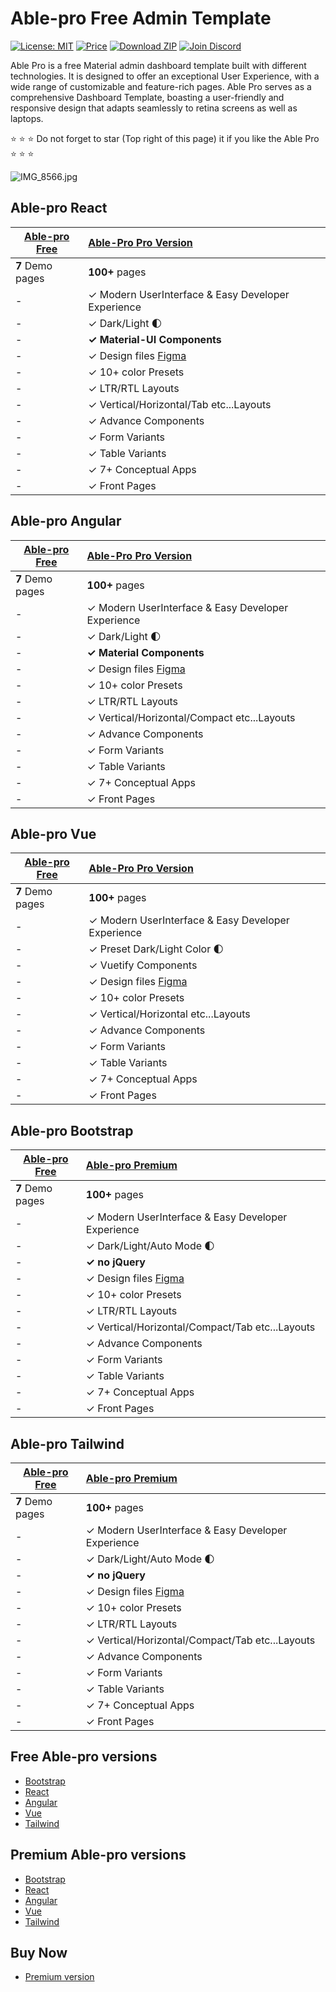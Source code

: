 # Able-pro Free Admin Template

[![License: MIT](https://img.shields.io/badge/License-MIT-yellow.svg)](https://opensource.org/licenses/MIT)
[![Price](https://img.shields.io/badge/price-FREE-0098f7.svg)](https://github.com/codedthemes/able-pro-free-admin-dashboard-template/blob/master/LICENSE)
[![Download ZIP](https://img.shields.io/badge/Download-ZIP-blue?style=flat-square&logo=github)](https://codedthemes.com/item/mantis-free-vuetify-vuejs-admin-template/)
[![Join Discord](https://img.shields.io/badge/Join-Discord-5865F2?style=flat-square&logo=discord&logoColor=white)](https://discord.com/invite/p2E2WhCb6s)

Able Pro is a free Material admin dashboard template built with different technologies. It is designed to offer an exceptional User Experience, with a wide range of customizable and feature-rich pages. Able Pro serves as a comprehensive Dashboard Template, boasting a user-friendly and responsive design that adapts seamlessly to retina screens as well as laptops.

:star: :star: :star: Do not forget to star (Top right of this page) it if you like the Able Pro :star: :star: :star:

![IMG_8566.jpg](https://ableproadmin.com/adv-banner/adv-able-pro-github.png)

## Able-pro React

| [Able-pro Free](https://ableproadmin.com/react/free) | [Able-Pro Pro Version](https://codedthemes.com/item/able-pro-mui-react-admin-template/) |
| ---------------------------------------------------- | :-------------------------------------------------------------------------------------- |
| **7** Demo pages                                     | **100+** pages                                                                          |
| -                                                    | ✓ Modern UserInterface & Easy Developer Experience                                      |
| -                                                    | ✓ Dark/Light 🌓                                                                         |
| -                                                    | **✓ Material-UI Components**                                                            |
| -                                                    | ✓ Design files [Figma](https://links.codedthemes.com/mQZrX)                             |
| -                                                    | ✓ 10+ color Presets                                                                     |
| -                                                    | ✓ LTR/RTL Layouts                                                                       |
| -                                                    | ✓ Vertical/Horizontal/Tab etc...Layouts                                                 |
| -                                                    | ✓ Advance Components                                                                    |
| -                                                    | ✓ Form Variants                                                                         |
| -                                                    | ✓ Table Variants                                                                        |
| -                                                    | ✓ 7+ Conceptual Apps                                                                    |
| -                                                    | ✓ Front Pages                                                                           |

## Able-pro Angular

| [Able-pro Free](https://ableproadmin.com/angular/free) | [Able-Pro Pro Version](https://codedthemes.com/item/able-pro-angular-admin-template/) |
| ------------------------------------------------------ | :------------------------------------------------------------------------------------ |
| **7** Demo pages                                       | **100+** pages                                                                        |
| -                                                      | ✓ Modern UserInterface & Easy Developer Experience                                    |
| -                                                      | ✓ Dark/Light 🌓                                                                       |
| -                                                      | **✓ Material Components**                                                             |
| -                                                      | ✓ Design files [Figma](https://links.codedthemes.com/mQZrX)                           |
| -                                                      | ✓ 10+ color Presets                                                                   |
| -                                                      | ✓ LTR/RTL Layouts                                                                     |
| -                                                      | ✓ Vertical/Horizontal/Compact etc...Layouts                                           |
| -                                                      | ✓ Advance Components                                                                  |
| -                                                      | ✓ Form Variants                                                                       |
| -                                                      | ✓ Table Variants                                                                      |
| -                                                      | ✓ 7+ Conceptual Apps                                                                  |
| -                                                      | ✓ Front Pages                                                                         |

## Able-pro Vue

| [Able-pro Free](https://ableproadmin.com/vue/free) | [Able-Pro Pro Version](https://codedthemes.com/item/able-pro-vuejs-admin-dashboard/) |
| -------------------------------------------------- | :----------------------------------------------------------------------------------- |
| **7** Demo pages                                   | **100+** pages                                                                       |
| -                                                  | ✓ Modern UserInterface & Easy Developer Experience                                   |
| -                                                  | ✓ Preset Dark/Light Color 🌓                                                         |
| -                                                  | ✓ Vuetify Components                                                                 |
| -                                                  | ✓ Design files [Figma](https://links.codedthemes.com/mQZrX)                          |
| -                                                  | ✓ 10+ color Presets                                                                  |
| -                                                  | ✓ Vertical/Horizontal etc...Layouts                                                  |
| -                                                  | ✓ Advance Components                                                                 |
| -                                                  | ✓ Form Variants                                                                      |
| -                                                  | ✓ Table Variants                                                                     |
| -                                                  | ✓ 7+ Conceptual Apps                                                                 |
| -                                                  | ✓ Front Pages                                                                        |

## Able-pro Bootstrap

| [Able-pro Free](https://ableproadmin.com/bootstrap/free/) | [Able-pro Premium](https://codedthemes.com/item/able-pro-bootstrap-admin-template/) |
| --------------------------------------------------------- | :---------------------------------------------------------------------------------- |
| **7** Demo pages                                          | **100+** pages                                                                      |
| -                                                         | ✓ Modern UserInterface & Easy Developer Experience                                  |
| -                                                         | ✓ Dark/Light/Auto Mode 🌓                                                           |
| -                                                         | **✓ no jQuery**                                                                     |
| -                                                         | ✓ Design files [Figma](https://links.codedthemes.com/mQZrX)                         |
| -                                                         | ✓ 10+ color Presets                                                                 |
| -                                                         | ✓ LTR/RTL Layouts                                                                   |
| -                                                         | ✓ Vertical/Horizontal/Compact/Tab etc...Layouts                                     |
| -                                                         | ✓ Advance Components                                                                |
| -                                                         | ✓ Form Variants                                                                     |
| -                                                         | ✓ Table Variants                                                                    |
| -                                                         | ✓ 7+ Conceptual Apps                                                                |
| -                                                         | ✓ Front Pages                                                                       |

## Able-pro Tailwind

| [Able-pro Free](https://ableproadmin.com/tailwind/free/) | [Able-pro Premium](https://codedthemes.com/item/able-pro-tailwind-css-admin-dashboard/) |
| -------------------------------------------------------- | :-------------------------------------------------------------------------------------- |
| **7** Demo pages                                         | **100+** pages                                                                          |
| -                                                        | ✓ Modern UserInterface & Easy Developer Experience                                      |
| -                                                        | ✓ Dark/Light/Auto Mode 🌓                                                               |
| -                                                        | **✓ no jQuery**                                                                         |
| -                                                        | ✓ Design files [Figma](https://links.codedthemes.com/mQZrX)                             |
| -                                                        | ✓ 10+ color Presets                                                                     |
| -                                                        | ✓ LTR/RTL Layouts                                                                       |
| -                                                        | ✓ Vertical/Horizontal/Compact/Tab etc...Layouts                                         |
| -                                                        | ✓ Advance Components                                                                    |
| -                                                        | ✓ Form Variants                                                                         |
| -                                                        | ✓ Table Variants                                                                        |
| -                                                        | ✓ 7+ Conceptual Apps                                                                    |
| -                                                        | ✓ Front Pages                                                                           |

## Free Able-pro versions

- [Bootstrap](https://ableproadmin.com/bootstrap/free/)
- [React](https://ableproadmin.com/react/free/)
- [Angular](https://ableproadmin.com/angular/free/)
- [Vue](https://ableproadmin.com/vue/free/)
- [Tailwind](https://ableproadmin.com/tailwind/free/)

## Premium Able-pro versions

- [Bootstrap](https://ableproadmin.com/bootstrap/default)
- [React](https://ableproadmin.com/react)
- [Angular](https://ableproadmin.com/angular/default)
- [Vue](https://ableproadmin.com/vue)
- [Tailwind](https://ableproadmin.com/tailwind)

## Buy Now

- [Premium version](https://codedthemes.com/item/able-pro-dashboard-templates)
